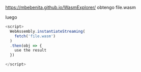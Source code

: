 https://mbebenita.github.io/WasmExplorer/
obtengo file.wasm


luego

```js
<script>
  WebAssembly.instantiateStreaming(
    fetch('file.wasm')
  )
  .then(obj => {
    use the result
  })

</script>
```
